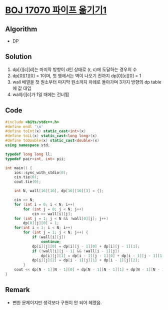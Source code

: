 # [BOJ 17070 파이프 옮기기1](https://www.acmicpc.net/problem/17070)

## Algorithm
* DP

## Solution
1. dp[r][c][d]는 마지막 방향이 d인 상태로 (r, c)에 도달하는 경우의 수
2. dp[0][1][0] = 1이며, 첫 행에서는 벽이 나오기 전까지 dp[0][c][0] = 1
3. wall 배열을 첫 원소부터 마지막 원소까지 차례로 돌아가며 3가지 방향의 dp table에 값 대입
4. wall[r][c]가 1일 때에는 건너뜀

## Code
```cpp
#include <bits/stdc++.h>
#define endl '\n'
#define toInt(x) static_cast<int>(x)
#define toLL(x) static_cast<long long>(x)
#define toDouble(x) static_cast<double>(x)
using namespace std;

typedef long long ll;
typedef pair<int, int> pii;

int main() {
	ios::sync_with_stdio(0);
	cin.tie(0);
	cout.tie(0);

	int N, wall[16][16], dp[16][16][3] = {};

	cin >> N;
	for (int i = 0; i < N; i++)
		for (int j = 0; j < N; j++)
			cin >> wall[i][j];
	for (int j = 1; j < N && !wall[0][j]; j++)
		dp[0][j][0] = 1;
	for(int i = 1; i < N; i++)
		for (int j = 1; j < N; j++) {
			if (wall[i][j])
				continue;
			dp[i][j][0] = dp[i][j - 1][0] + dp[i][j - 1][1];
			if (!wall[i][j - 1] && !wall[i - 1][j])
				dp[i][j][1] = dp[i - 1][j - 1][0] + dp[i - 1][j - 1][1] + dp[i - 1][j - 1][2];
			dp[i][j][2] = dp[i - 1][j][1] + dp[i - 1][j][2];
		}
	cout << dp[N - 1][N - 1][0] + dp[N - 1][N - 1][1] + dp[N - 1][N - 1][2] << endl;
}
```

## Remark
* 뻔한 문제이지만 생각보다 구현이 안 되어 헤맸음.